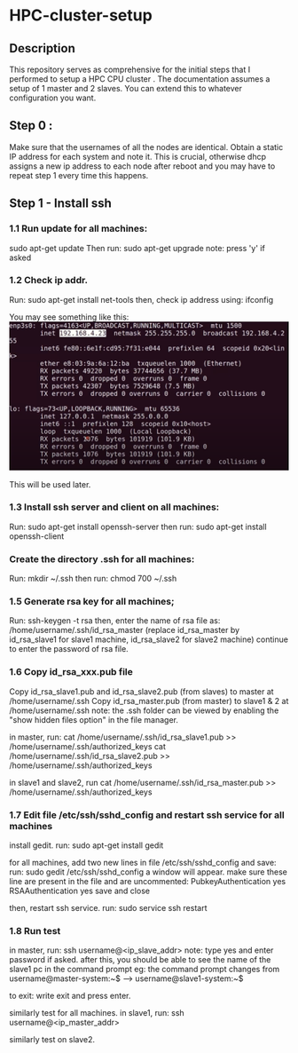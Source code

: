 # HPC-cluster-setup

## Description
This repository serves as comprehensive for the initial steps that I performed to setup a HPC CPU cluster . The documentation assumes a setup of 1 master and 2 slaves. You can extend this to whatever configuration you want.

## Step 0 :
Make sure that the usernames of all the nodes are identical. 
Obtain a static IP address for each system and note it. This is crucial, otherwise dhcp assigns a new ip address to each node after reboot and you may have to repeat step 1 every time this happens.

## Step 1 - Install ssh

### 1.1 Run update for all machines:
sudo apt-get update
Then run:
sudo apt-get upgrade
note: press 'y' if asked

### 1.2 Check ip addr. 
Run:
sudo apt-get install net-tools
then, check ip address using:
ifconfig

You may see something like this:
![ip addr](Images/ifconfig.png)

This will be used later.

### 1.3 Install ssh server and client on all machines:
Run:
sudo apt-get install openssh-server
then run:
sudo apt-get install openssh-client

### Create the directory .ssh for all machines:
Run:
mkdir ~/.ssh
then run:
chmod 700 ~/.ssh

### 1.5 Generate rsa key for all machines;
Run:
ssh-keygen -t rsa
then, enter the name of rsa file as: /home/username/.ssh/id_rsa_master (replace id_rsa_master by id_rsa_slave1 for slave1 machine, id_rsa_slave2 for slave2 machine)
continue to enter the password of rsa file.

### 1.6 Copy id_rsa_xxx.pub file
Copy id_rsa_slave1.pub and id_rsa_slave2.pub (from slaves) to master at /home/username/.ssh
Copy id_rsa_master.pub (from master) to slave1 & 2 at /home/username/.ssh
note: the .ssh folder can be viewed by enabling the "show hidden files option" in the file manager.

in master, run:
cat /home/username/.ssh/id_rsa_slave1.pub >> /home/username/.ssh/authorized_keys
cat /home/username/.ssh/id_rsa_slave2.pub >> /home/username/.ssh/authorized_keys

in slave1 and slave2, run
cat /home/username/.ssh/id_rsa_master.pub >> /home/username/.ssh/authorized_keys

### 1.7 Edit file /etc/ssh/sshd_config and restart ssh service for all machines
install gedit.
run:
sudo apt-get install gedit

for all machines, add two new lines in file /etc/ssh/sshd_config and save:
run:
sudo gedit /etc/ssh/sshd_config
a window will appear.
make sure these line are present in the file and are uncommented:
PubkeyAuthentication yes
RSAAuthentication yes
save and close

then, restart ssh service.
run:
sudo service ssh restart

### 1.8 Run test
in master, run:
ssh username@<ip_slave_addr>
note: type yes and enter  password if asked.
after this, you should be able to see the name of the slave1 pc in the command prompt
eg: the command prompt changes from username@master-system:~$ --> username@slave1-system:~$

to exit: write exit and press enter.

similarly test for all machines.
in slave1, run:
ssh username@<ip_master_addr>

similarly test on slave2.

